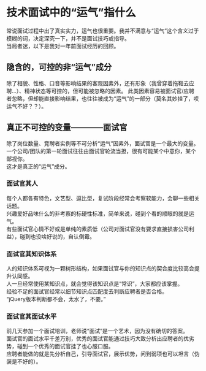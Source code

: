 # 技术面试中的“运气”指什么  

常说面试过程中出了真实实力，运气也很重要。我并不满意与“运气”这个含义过于模糊的词，决定深究一下，并不是面试技巧或指导。  
当局者迷，以下是我对一年前面试经历的回顾。  

## 隐含的，可控的非“运气”成分  

除了相貌、性格、口音等影响结果的客观因素外，还有形象（我曾穿着拖鞋去应聘...）、精神状态等可控的，但可能被忽略的因素。
此类因素容易被面试官/应聘者忽略，但却能直接影响结果，也往往被成为“运气”的一部分（莫名其妙挂了，哎运气不好？？）。

## 真正不可控的变量————面试官  

除了岗位数量、竞聘者实例等不可分析“运气”因素外，面试官是一个最大的变量。  
一个公司/团队的第一轮面试往往由面试官轮流当担，很有可能某个中意你，某个鄙视你。  
这才是真正的“运气”成分。  

### 面试官其人  

每个人都各有特色，文艺型、逗比型，复试阶段经常会考察软能力，会聊一些相关话题。  
兴趣爱好品味什么的非考察的标硬性标准，简单来说，碰到个看的顺眼的就是运气。  
有些面试官心情不好或是单纯的素质低（公司对面试官没有要求直接损害公司利益），碰到也没啥好说的，自认倒霉。    

### 面试官其知识体系  

人的知识体系可视为一颗树形结构，如果面试官与你的知识点的契合度比较高会提升认同感。  
人一旦经常使用某知识点，就会觉得该知识点是“常识”，大家都应该掌握。  
经验不足的面试官经常以细节知识点匹配度去判断应聘者是否合格。  
“jQuery版本判断都不会，太水了，不要。”  

### 面试官其面试水平  

前几天参加一个面试培训，老师说“面试”是一个艺术，因为没有确切的答案。  
面试官的面试水平千差万别，优秀的面试官能通过技巧大致分析出应聘者的优劣势，碰到一个优秀的面试官挂了也心服口服。  
应聘者能做的就是先分析自己，引导面试官，展示优势，问到弱项也可以坦言（伪装是不好的）。   
